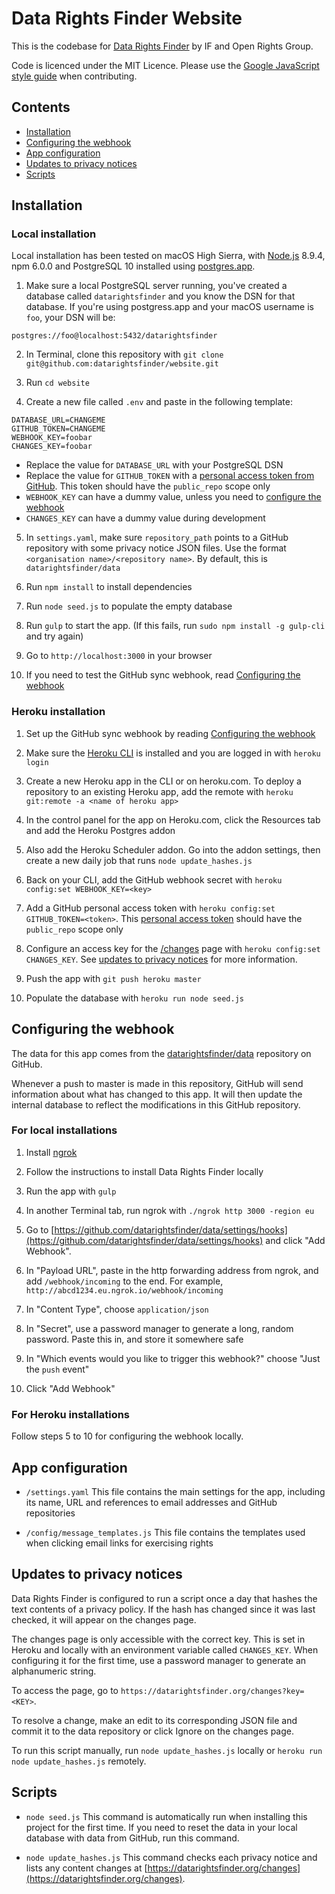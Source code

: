 # Data Rights Finder Website

This is the codebase for [Data Rights Finder](https://www.datarightsfinder.org) by IF and Open Rights Group.

Code is licenced under the MIT Licence. Please use the [Google JavaScript style guide](https://google.github.io/styleguide/jsguide.html) when contributing.

## Contents

* [Installation](#installation)
* [Configuring the webhook](#configuring-the-webhook)
* [App configuration](#app-configuration)
* [Updates to privacy notices](#updates-to-privacy-notices)
* [Scripts](#scripts)

## Installation

### Local installation

Local installation has been tested on macOS High Sierra, with [Node.js](https://nodejs.org) 8.9.4, npm 6.0.0 and PostgreSQL 10 installed using [postgres.app](https://postgresapp.com/).

1. Make sure a local PostgreSQL server running, you've created a database called `datarightsfinder` and you know the DSN for that database. If you're using postgress.app and your macOS username is `foo`, your DSN will be:

  ```
  postgres://foo@localhost:5432/datarightsfinder
  ```

2. In Terminal, clone this repository with `git clone git@github.com:datarightsfinder/website.git`

3. Run `cd website`

4. Create a new file called `.env` and paste in the following template:

  ```
  DATABASE_URL=CHANGEME
  GITHUB_TOKEN=CHANGEME
  WEBHOOK_KEY=foobar
  CHANGES_KEY=foobar
  ```

  * Replace the value for `DATABASE_URL` with your PostgreSQL DSN
  * Replace the value for `GITHUB_TOKEN` with a [personal access token from GitHub](https://github.com/settings/tokens). This token should have the `public_repo` scope only
  * `WEBHOOK_KEY` can have a dummy value, unless you need to [configure the webhook](#configuring-the-webhook)
  * `CHANGES_KEY` can have a dummy value during development

5. In `settings.yaml`, make sure `repository_path` points to a GitHub repository with some privacy notice JSON files. Use the format `<organisation name>/<repository name>`. By default, this is `datarightsfinder/data`

6. Run `npm install` to install dependencies

7. Run `node seed.js` to populate the empty database

8. Run `gulp` to start the app. (If this fails, run `sudo npm install -g gulp-cli` and try again)

9. Go to `http://localhost:3000` in your browser

10. If you need to test the GitHub sync webhook, read [Configuring the webhook](#configuring-the-webhook)

### Heroku installation

1. Set up the GitHub sync webhook by reading [Configuring the webhook](#configuring-the-webhook)

2. Make sure the [Heroku CLI](https://devcenter.heroku.com/articles/heroku-cli) is installed and you are logged in with `heroku login`

3. Create a new Heroku app in the CLI or on heroku.com. To deploy a repository to an existing Heroku app, add the remote with `heroku git:remote -a <name of heroku app>`

4. In the control panel for the app on Heroku.com, click the Resources tab and add the Heroku Postgres addon

5. Also add the Heroku Scheduler addon. Go into the addon settings, then create a new daily job that runs `node update_hashes.js`

6. Back on your CLI, add the GitHub webhook secret with `heroku config:set WEBHOOK_KEY=<key>`

7. Add a GitHub personal access token with `heroku config:set GITHUB_TOKEN=<token>`. This [personal access token](https://github.com/settings/tokens) should have the `public_repo` scope only

8. Configure an access key for the [/changes](https://datarightsfinder.org/changes) page with `heroku config:set CHANGES_KEY`. See [updates to privacy notices](#updates-to-privacy-notices) for more information.

9. Push the app with `git push heroku master`

10. Populate the database with `heroku run node seed.js`

## Configuring the webhook

The data for this app comes from the [datarightsfinder/data](https://github.com/datarightsfinder/data) repository on GitHub.

Whenever a push to master is made in this repository, GitHub will send information about what has changed to this app. It will then update the internal database to reflect the modifications in this GitHub repository.

### For local installations

1. Install [ngrok](https://ngrok.com/)

2. Follow the instructions to install Data Rights Finder locally

3. Run the app with `gulp`

4. In another Terminal tab, run ngrok with `./ngrok http 3000 -region eu`

5. Go to [https://github.com/datarightsfinder/data/settings/hooks](https://github.com/datarightsfinder/data/settings/hooks) and click "Add Webhook".

6. In "Payload URL", paste in the http forwarding address from ngrok, and add `/webhook/incoming` to the end. For example, `http://abcd1234.eu.ngrok.io/webhook/incoming`

7. In "Content Type", choose `application/json`

8. In "Secret", use a password manager to generate a long, random password. Paste this in, and store it somewhere safe

9. In "Which events would you like to trigger this webhook?" choose "Just the `push` event"

10. Click "Add Webhook"

### For Heroku installations

Follow steps 5 to 10 for configuring the webhook locally.

## App configuration

* `/settings.yaml` This file contains the main settings for the app, including its name, URL and references to email addresses and GitHub repositories

* `/config/message_templates.js` This file contains the templates used when clicking email links for exercising rights

## Updates to privacy notices

Data Rights Finder is configured to run a script once a day that hashes the text contents of a privacy policy. If the hash has changed since it was last checked, it will appear on the changes page.

The changes page is only accessible with the correct key. This is set in Heroku and locally with an environment variable called `CHANGES_KEY`. When configuring it for the first time, use a password manager to generate an alphanumeric string.

To access the page, go to `https://datarightsfinder.org/changes?key=<KEY>`.

To resolve a change, make an edit to its corresponding JSON file and commit it to the data repository or click Ignore on the changes page.

To run this script manually, run `node update_hashes.js` locally or `heroku run node update_hashes.js` remotely.

## Scripts

* `node seed.js` This command is automatically run when installing this project for the first time. If you need to reset the data in your local database with data from GitHub, run this command.

* `node update_hashes.js` This command checks each privacy notice and lists any content changes at [https://datarightsfinder.org/changes](https://datarightsfinder.org/changes).
